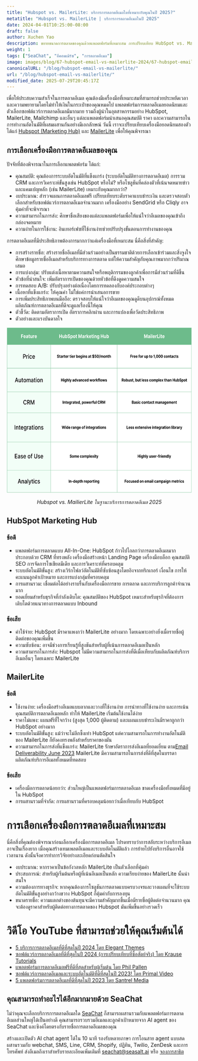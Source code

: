 ```yaml
---
title: "Hubspot vs. MailerLite: บริการการตลาดอีเมลใดที่เหมาะกับคุณในปี 2025?"
metatitle: "Hubspot vs. MailerLite | บริการการตลาดอีเมลในปี 2025"
date: 2024-04-01T10:25:00-08:00
draft: false
author: Xuchen Yao
description: ขยายขนาดการตลาดของคุณด้วยแพลตฟอร์มที่เหมาะสม การเปรียบเทียบ HubSpot vs. MailerLite ของเราเผยให้เห็นเครื่องมือที่ดีที่สุดในการเพิ่มการมีส่วนร่วม ปรับปรุงขั้นตอนการทำงาน และประหยัดเงินของคุณ
weight: 1
tags: ["SeaChat", "อีคอมเมิร์ซ", "การตลาดอีเมล"]
image: images/blog/67-hubspot-email-vs-mailerlite-2024/67-hubspot-email-vs-mailerlite-2024.jpg
canonicalURL: "/blog/hubspot-email-vs-mailerlite/"
url: "/blog/hubspot-email-vs-mailerlite/"
modified_date: 2025-07-29T20:45:17Z
---
```


เพื่อให้ประสบความสำเร็จในการตลาดอีเมล คุณต้องมีเครื่องมือที่เหมาะสมที่สามารถช่วยประหยัดเวลาและความพยายามโดยไม่ทำให้เงินในกระเป๋าของคุณหมดไป แพลตฟอร์มการตลาดอีเมลยอดนิยมและตัวเลือกซอฟต์แวร์การตลาดอีเมลมีมากมาย รวมถึงผู้นำในอุตสาหกรรมอย่าง HubSpot, MailerLite, Mailchimp และอื่นๆ แต่ละแพลตฟอร์มนำเสนอคุณสมบัติ ราคา และความสามารถในการทำงานอัตโนมัติที่ผสมผสานกันอย่างมีเอกลักษณ์ วันนี้ เราจะเปรียบเทียบเครื่องมือยอดนิยมสองตัว ได้แก่ [Hubspot (Marketing Hub)](https://www.hubspot.com/products/marketing/professional) และ [MailerLite](https://www.mailerlite.com/) เพื่อให้คุณพิจารณา


## การเลือกเครื่องมือการตลาดอีเมลของคุณ

ปัจจัยที่ต้องพิจารณาในการเลือกแพลตฟอร์ม ได้แก่:

- คุณสมบัติ: คุณต้องการระบบอัตโนมัติที่แข็งแกร่ง (ระบบอัตโนมัติทางการตลาดอีเมล) การรวม CRM และการวิเคราะห์ขั้นสูงเช่น HubSpot หรือไม่? หรือโซลูชันที่คล่องตัวที่เน้นจดหมายข่าวและแคมเปญหลัก (เช่น MailerLite) เหมาะกับคุณมากกว่า?
- งบประมาณ: สำรวจแผนการตลาดอีเมลฟรี เปรียบเทียบระดับราคาแบบชำระเงิน และตรวจสอบตัวเลือกสำหรับซอฟต์แวร์การตลาดอีเมลจำนวนมาก เครื่องมืออย่าง SendGrid หรือ Cliqly อาจคุ้มค่าที่จะพิจารณา
- ความสามารถในการส่ง: ศึกษาชื่อเสียงของแต่ละแพลตฟอร์มเพื่อให้แน่ใจว่าอีเมลของคุณเข้าถึงกล่องจดหมาย
- ความง่ายในการใช้งาน: อินเทอร์เฟซที่ใช้งานง่ายช่วยปรับปรุงขั้นตอนการทำงานของคุณ

การตลาดอีเมลที่มีประสิทธิภาพต้องการมากกว่าแค่เครื่องมือที่เหมาะสม นี่คือสิ่งที่สำคัญ:

- การสร้างรายชื่อ: สร้างรายชื่ออีเมลที่มีส่วนร่วมอย่างเป็นธรรมชาติด้วยการเลือกเข้าร่วมและสิ่งจูงใจ ศึกษาข้อมูลรายชื่ออีเมลสำหรับบริการทางการตลาด แต่ให้ความสำคัญกับคุณภาพมากกว่าปริมาณเสมอ
- การแบ่งกลุ่ม: ปรับแต่งเนื้อหาตามความสนใจหรือพฤติกรรมของลูกค้าเพื่อการมีส่วนร่วมที่ดีขึ้น
- หัวข้อที่น่าสนใจ: เพิ่มอัตราการเปิดของคุณด้วยหัวข้อที่ดึงดูดความสนใจ
- การทดสอบ A/B: ปรับปรุงอย่างต่อเนื่องโดยการทดลองกับองค์ประกอบต่างๆ
- เนื้อหาที่แข็งแกร่ง: ให้คุณค่า ไม่ใช่แค่การนำเสนอการขาย
- การเพิ่มประสิทธิภาพบนมือถือ: ตรวจสอบให้แน่ใจว่าอีเมลของคุณดูดีบนอุปกรณ์ทั้งหมด ผลิตภัณฑ์การตลาดอีเมลที่ดีจะดูแลเรื่องนี้ให้คุณ
- ตัวชี้วัด: ติดตามอัตราการเปิด อัตราการคลิกผ่าน และการแปลงเพื่อวัดประสิทธิภาพ
- ตัวอย่างและแรงบันดาลใจ


<center>
<img height="450px" src="/images/blog/67-hubspot-email-vs-mailerlite-2024/hubspot-and-mailerlite-email-marketing-service-comparison-2024.png" alt="การเปรียบเทียบบริการการตลาดอีเมล Hubspot vs. MailerLite 2025"/>

*Hubspot vs. MailierLite ในฐานะบริการการตลาดอีเมล 2025*
</center>

## HubSpot Marketing Hub

### ข้อดี

- แพลตฟอร์มการตลาดแบบ All-In-One: HubSpot ก้าวไปไกลกว่าการตลาดอีเมลมาก ประกอบด้วย CRM ที่ทรงพลัง เครื่องมือสร้างหน้า Landing Page เครื่องมือบล็อก คุณสมบัติ SEO การจัดการโซเชียลมีเดีย และการวิเคราะห์ที่ครอบคลุม
- ระบบอัตโนมัติขั้นสูง: สร้างเวิร์กโฟลว์อัตโนมัติที่ซับซ้อนสูงโดยอิงจากทริกเกอร์ เงื่อนไข การให้คะแนนลูกค้าเป้าหมาย และการแบ่งกลุ่มที่ครอบคลุม
- การผสานรวม: เชื่อมต่อได้อย่างราบรื่นกับเครื่องมือการขาย การตลาด และการบริการลูกค้าจำนวนมาก
- ยอดเยี่ยมสำหรับธุรกิจที่กำลังเติบโต: คุณสมบัติของ HubSpot เหมาะสำหรับธุรกิจที่ต้องการเติบโตด้วยแนวทางการตลาดแบบ Inbound

### ข้อเสีย

- ค่าใช้จ่าย: HubSpot มีราคาแพงกว่า MailerLite อย่างมาก โดยเฉพาะอย่างยิ่งเมื่อรายชื่อผู้ติดต่อของคุณเพิ่มขึ้น
- ความซับซ้อน: อาจมีช่วงการเรียนรู้ที่สูงชันสำหรับผู้ที่เน้นการตลาดอีเมลเป็นหลัก
- ความสามารถในการส่ง: Hubspot ไม่มีความสามารถในการส่งที่ดีเมื่อเทียบกับผลิตภัณฑ์บริการอีเมลอื่นๆ โดยเฉพาะ MailerLite

## MailerLite

### ข้อดี

- ใช้งานง่าย: เครื่องมือสร้างอีเมลแบบลากและวางที่ใช้งานง่าย การนำทางที่ใช้งานง่าย และการเน้นคุณสมบัติการตลาดอีเมลหลัก ทำให้ MailerLite เริ่มต้นใช้งานได้ง่าย
- ราคาไม่แพง: แผนฟรีที่ใจกว้าง (สูงสุด 1,000 ผู้ติดตาม) และแผนแบบชำระเงินมีราคาถูกกว่า HubSpot อย่างมาก
- ระบบอัตโนมัติขั้นสูง: แม้ว่าจะไม่ลึกซึ้งเท่า HubSpot แต่ความสามารถในการทำงานอัตโนมัติของ MailerLite ก็ยังคงทรงพลังสำหรับราคาของมัน
- ความสามารถในการส่งที่แข็งแกร่ง: MailerLite รักษาอัตราการส่งอีเมลที่ยอดเยี่ยม ตาม [​​Email Deliverability June 2023](https://www.emailtooltester.com/en/blog/email-deliverability-june-2023/) MailerLite มีความสามารถในการส่งที่ดีที่สุดในบรรดาผลิตภัณฑ์บริการอีเมลทั้งหมดที่ทดสอบ

### ข้อเสีย

- เครื่องมือการตลาดน้อยกว่า: ส่วนใหญ่เป็นแพลตฟอร์มการตลาดอีเมล ขาดเครื่องมือทั้งหมดที่มีอยู่ใน HubSpot
- การผสานรวมที่จำกัด: การผสานรวมที่ครอบคลุมน้อยกว่าเมื่อเทียบกับ HubSpot

# การเลือกเครื่องมือการตลาดอีเมลที่เหมาะสม

นี่คือสิ่งที่คุณต้องพิจารณาก่อนเลือกเครื่องมือการตลาดอีเมล โปรดทราบว่าการสลับระหว่างบริการอีเมลอาจเป็นเรื่องยาก เมื่อคุณสร้างเทมเพลตอีเมลและระบบอัตโนมัติแล้ว การย้ายไปยังบริการอื่นอาจใช้เวลานาน ดังนั้นจึงควรทำการวิจัยอย่างละเอียดก่อนตัดสินใจ

- งบประมาณ: หากราคาเป็นข้อกังวลหลัก MailerLite เป็นตัวเลือกที่คุ้มค่า
- ประสบการณ์: สำหรับผู้เริ่มต้นหรือผู้ที่เน้นอีเมลเป็นหลัก ความเรียบง่ายของ MailerLite นั้นน่าสนใจ
- ความต้องการทางธุรกิจ: หากคุณต้องการโซลูชันการตลาดแบบครบวงจรและวางแผนที่จะใช้ระบบอัตโนมัติขั้นสูงอย่างกว้างขวาง HubSpot ก็คุ้มค่ากับการลงทุน
- ขนาดรายชื่อ: ความแตกต่างของต้นทุนจะมีความสำคัญมากขึ้นเมื่อมีรายชื่อผู้ติดต่อจำนวนมาก คุณจะต้องดูราคาสำหรับผู้ติดต่อทางการตลาดของ Hubspot มันเพิ่มขึ้นอย่างรวดเร็ว


# วิดีโอ YouTube ที่สามารถช่วยให้คุณเริ่มต้นได้

- [5 บริการการตลาดอีเมลที่ดีที่สุดในปี 2024 โดย Elegant Themes](https://www.youtube.com/watch?v=FWxgafQAiUI)
- [ซอฟต์แวร์การตลาดอีเมลที่ดีที่สุดในปี 2024 (การเปรียบเทียบที่ซื่อสัตย์จริง) โดย Krause Tutorials](https://www.youtube.com/watch?v=HM-FxC1jbJ4)
- [แพลตฟอร์มการตลาดอีเมลฟรีที่ดีที่สุดสำหรับผู้เริ่มต้น โดย Phil Pallen](https://www.youtube.com/watch?v=aDXsec1WIcM)
- [ซอฟต์แวร์การตลาดอีเมลและระบบอัตโนมัติที่ดีที่สุดในปี 2023! โดย Primal Video](https://www.youtube.com/watch?v=ue64tBgnagA)
- [5 แพลตฟอร์มการตลาดอีเมลที่ดีที่สุดในปี 2023 โดย Santrel Media](https://www.youtube.com/watch?v=GvyNW2njcGE)

## คุณสามารถทำอะไรได้อีกมากมายด้วย SeaChat

ไม่ว่าคุณจะเลือกบริการการตลาดอีเมลใด [SeaChat](https://chat.seasalt.ai/?utm_source=blog) ก็สามารถผสานรวมกับแพลตฟอร์มการตลาดอีเมลส่วนใหญ่ได้เป็นอย่างดี คุณสามารถรวบรวมอีเมลและลูกค้าเป้าหมายจาก AI agent ของ SeaChat และซิงค์โดยตรงกับรายชื่อการตลาดอีเมลของคุณ

สร้างและเปิดตัว AI chat agent ได้ใน 10 นาที รองรับหลายภาษา การโอนสาย agent แบบสด ผสานรวมกับ webchat, SMS, Line, CRM, Shopify, ปฏิทิน, Twilio, ZenDesk และการโทรศัพท์ ส่งอีเมลถึงเราสำหรับรายละเอียดเพิ่มเติมที่ [seachat@seasalt.ai](mailto:seameet@seasalt.ai) หรือ [จองการสาธิต](https://meetings.hubspot.com/seasalt-ai/seasalt-meeting)
